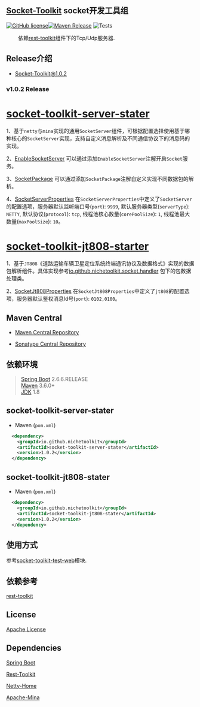 ## [Socket-Toolkit](https://github.com/NicheToolkit/socket-toolkit) socket开发工具组

[![GitHub license](https://img.shields.io/badge/license-Apache-blue.svg)](https://github.com/NicheToolkit/socket-toolkit/blob/master/LICENSE)[![Maven Release](https://img.shields.io/maven-central/v/io.github.nichetoolkit/socket-toolkit-sever-starter.svg)](http://search.maven.org/#search%7Cgav%7C1%7Cg%3A%22io.github.nichetoolkit%22%20AND%20a%3A%socket-toolkit-sever-starter%22)
![Tests](https://github.com/NicheToolkit/socket-toolkit/workflows/Tests/badge.svg)

&emsp;&emsp; 依赖[rest-toolkit](https://github.com/NicheToolkit/rest-toolkit)组件下的Tcp/Udp服务器.

## Release介绍

-  [Socket-Toolkit@1.0.2](https://github.com/NicheToolkit/socket-toolkit/tree/master/release/1.0.2.md)

### v1.0.2 Release

# [socket-toolkit-server-stater](https://github.com/NicheToolkit/socket-toolkit/tree/master/socket-toolkit-server-starter)

1、基于`netty`与`mina`实现的通用`SocketServer`组件，可根据配置选择使用基于哪种核心的`SocketServer`实现，支持自定义消息解析及不同通信协议下的消息码的实现。

2、[EnableSocketServer](https://github.com/NicheToolkit/socket-toolkit/blob/master/socket-toolkit-server-starter/src/main/java/io/github/nichetoolkit/socket/server/EnableSocketServer.java)
   可以通过添加`EnableSocketServer`注解开启`Socket`服务。
   
3、[SocketPackage](https://github.com/NicheToolkit/socket-toolkit/blob/master/socket-toolkit-server-starter/src/main/java/io/github/nichetoolkit/socket/server/SocketPackage.java)
   可以通过添加`SocketPackage`注解自定义实现不同数据包的解析。
   
4、[SocketServerProperties](https://github.com/NicheToolkit/socket-toolkit/blob/master/socket-toolkit-server-starter/src/main/java/io/github/nichetoolkit/socket/configure/SocketServerProperties.java)
   在`SocketServerProperties`中定义了`SocketServer`的配置选项，服务器默认监听端口号(`port`): `9999`, 默认服务器类型(`serverType`): `NETTY`, 默认协议(`protocol`): `tcp`, 
   线程池核心数量(`corePoolSize`): `1`, 线程池最大数量(`maxPoolSize`): `10`。
   
   
# [socket-toolkit-jt808-starter](https://github.com/NicheToolkit/socket-toolkit/tree/master/socket-toolkit-jt808-starter)

1、基于`JT808`《道路运输车辆卫星定位系统终端通讯协议及数据格式》实现的数据包解析组件。具体实现参考[io.github.nichetoolkit.socket.handler](https://github.com/NicheToolkit/socket-toolkit/tree/master/socket-toolkit-jt808-starter/src/main/java/io/github/nichetoolkit/socket/handler)
   包下的包数据处理类。
   
2、[SocketJt808Properties](https://github.com/NicheToolkit/socket-toolkit/blob/master/socket-toolkit-jt808-starter/src/main/java/io/github/nichetoolkit/socket/configure/SocketJt808Properties.java)
     在`SocketJt808Properties`中定义了`jt808`的配置选项，服务器默认鉴权消息Id号(`port`): `0102,0100`。


## Maven Central

-  [Maven Central Repository](https://search.maven.org/search?q=g:io.github.nichetoolkit)

-  [Sonatype Central Repository](https://central.sonatype.dev/search?q=io.github.nichetoolkit)

## 依赖环境
 > [Spring Boot](https://spring.io/projects/spring-boot) 2.6.6.RELEASE\
 > [Maven](https://maven.apache.org/) 3.6.0+\
 > [JDK](https://www.oracle.com/java/technologies/downloads/#java8) 1.8
 
## socket-toolkit-server-stater
 * Maven (`pom.xml`)
```xml
  <dependency>
    <groupId>io.github.nichetoolkit</groupId>
    <artifactId>socket-toolkit-server-stater</artifactId>
    <version>1.0.2</version>
  </dependency>
```

## socket-toolkit-jt808-stater
 * Maven (`pom.xml`)
```xml
  <dependency>
    <groupId>io.github.nichetoolkit</groupId>
    <artifactId>socket-toolkit-jt808-stater</artifactId>
    <version>1.0.2</version>
  </dependency>
```

## 使用方式

参考[socket-toolkit-test-web](https://github.com/NicheToolkit/socket-toolkit/tree/master/socket-toolkit-test-web)模块.

## 依赖参考

 [rest-toolkit](https://github.com/NicheToolkit/rest-toolkit)
 
## License 

 [Apache License](https://www.apache.org/licenses/LICENSE-2.0)
 
## Dependencies
 
  [Spring Boot](https://github.com/spring-projects/spring-boot)
  
  [Rest-Toolkit](https://github.com/NicheToolkit/rest-toolkit)
  
  [Netty-Home](https://netty.io/)
  
  [Apache-Mina](https://mina.apache.org/)
